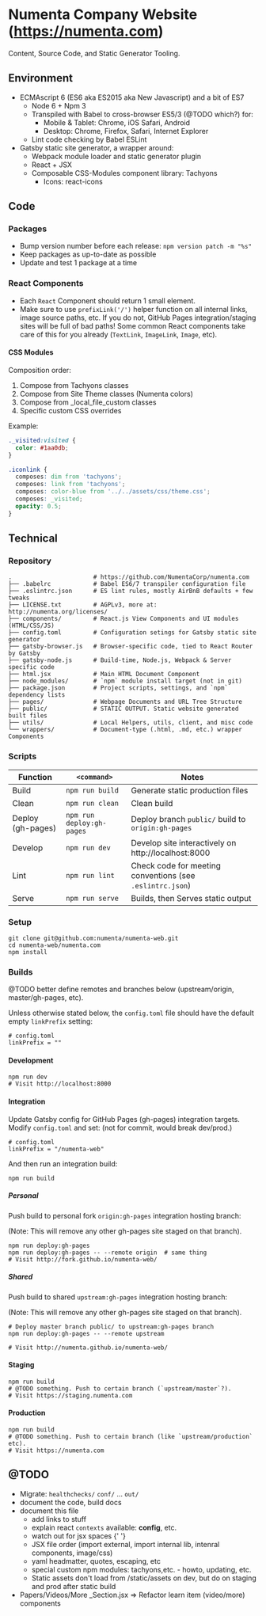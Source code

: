 # Numenta Company Website (https://numenta.com)

Content, Source Code, and Static Generator Tooling.


## Environment

* ECMAscript 6 (ES6 aka ES2015 aka New Javascript) and a bit of ES7
  * Node 6 + Npm 3
  * Transpiled with Babel to cross-browser ES5/3 (@TODO which?) for:
    * Mobile & Tablet: Chrome, iOS Safari, Android
    * Desktop: Chrome, Firefox, Safari, Internet Explorer
  * Lint code checking by Babel ESLint
* Gatsby static site generator, a wrapper around:
  * Webpack module loader and static generator plugin
  * React + JSX
  * Composable CSS-Modules component library: Tachyons
    * Icons: react-icons


## Code

### Packages

* Bump version number before each release: `npm version patch -m "%s"`  
* Keep packages as up-to-date as possible
* Update and test 1 package at a time

### React Components

* Each `React` Component should return 1 small element.
* Make sure to use `prefixLink('/')` helper function on all internal links,
  image source paths, etc. If you do not, GitHub Pages integration/staging sites
  will be full of bad paths! Some common React components take care of this for
  you already (`TextLink`, `ImageLink`, `Image`, etc).

#### CSS Modules

Composition order:

1. Compose from Tachyons classes
1. Compose from Site Theme classes (Numenta colors)
1. Compose from \_local_file_custom classes
1. Specific custom CSS overrides

Example:
```css
._visited:visited {
  color: #1aa0db;
}

.iconlink {
  composes: dim from 'tachyons';
  composes: link from 'tachyons';
  composes: color-blue from '../../assets/css/theme.css';
  composes: _visited;
  opacity: 0.5;
}
```


## Technical

### Repository

```shell
.                       # https://github.com/NumentaCorp/numenta.com
├── .babelrc            # Babel ES6/7 transpiler configuration file
├── .eslintrc.json      # ES lint rules, mostly AirBnB defaults + few tweaks
├── LICENSE.txt         # AGPLv3, more at: http://numenta.org/licenses/
├── components/         # React.js View Components and UI modules (HTML/CSS/JS)
├── config.toml         # Configuration setings for Gatsby static site generator
├── gatsby-browser.js   # Browser-specific code, tied to React Router by Gatsby
├── gatsby-node.js      # Build-time, Node.js, Webpack & Server specific code
├── html.jsx            # Main HTML Document Component
├── node_modules/       # `npm` module install target (not in git)
├── package.json        # Project scripts, settings, and `npm` dependency lists
├── pages/              # Webpage Documents and URL Tree Structure
├── public/             # STATIC OUTPUT. Static website generated built files
├── utils/              # Local Helpers, utils, client, and misc code
└── wrappers/           # Document-type (.html, .md, etc.) wrapper Components
```

### Scripts

| Function | `<command>` | Notes |
| -------- | ----------- | ----- |
| Build | `npm run build` | Generate static production files |
| Clean | `npm run clean` | Clean build |
| Deploy (gh-pages) | `npm run deploy:gh-pages` | Deploy branch `public/` build to `origin:gh-pages` |
| Develop | `npm run dev` | Develop site interactively on http://localhost:8000 |
| Lint | `npm run lint` | Check code for meeting conventions (see `.eslintrc.json`) |
| Serve | `npm run serve` | Builds, then Serves static output |

### Setup

```shell
git clone git@github.com:numenta/numenta-web.git
cd numenta-web/numenta.com
npm install
```

### Builds

@TODO better define remotes and branches below (upstream/origin,
  master/gh-pages, etc).

Unless otherwise stated below, the `config.toml` file should have the default
empty `linkPrefix` setting:

```shell
# config.toml
linkPrefix = ""
```

#### Development

```shell
npm run dev
# Visit http://localhost:8000
```

#### Integration

Update Gatsby config for GitHub Pages (gh-pages) integration targets. Modify
`config.toml` and set: (not for commit, would break dev/prod.)

```shell
# config.toml
linkPrefix = "/numenta-web"
```

And then run an integration build:

```shell
npm run build
```

##### Personal

Push build to personal fork `origin:gh-pages` integration hosting branch:

(Note: This will remove any other gh-pages site staged on that branch).

```shell
npm run deploy:gh-pages
npm run deploy:gh-pages -- --remote origin  # same thing
# Visit http://fork.github.io/numenta-web/
```

##### Shared

Push build to shared `upstream:gh-pages` integration hosting branch:

(Note: This will remove any other gh-pages site staged on that branch).

```shell
# Deploy master branch public/ to upstream:gh-pages branch
npm run deploy:gh-pages -- --remote upstream

# Visit http://numenta.github.io/numenta-web/
```

#### Staging

```shell
npm run build
# @TODO something. Push to certain branch (`upstream/master`?).
# Visit https://staging.numenta.com
```

#### Production

```shell
npm run build
# @TODO something. Push to certain branch (like `upstream/production` etc).
# Visit https://numenta.com
```


## @TODO

* Migrate: `healthchecks/` `conf/` ... `out/`
* document the code, build docs
* document this file
  * add links to stuff
  * explain react `contexts` available: **config**, etc.
  * watch out for jsx spaces {' '}
  * JSX file order (import external, import internal lib, intenral components,
      image/css)
  * yaml headmatter, quotes, escaping, etc
  * special custom npm modules: tachyons,etc. - howto, updating, etc.
  * Static assets don't load from /static/assets on dev, but do on staging
    and prod after static build
* Papers/Videos/More _Section.jsx => Refactor learn item (video/more) components
